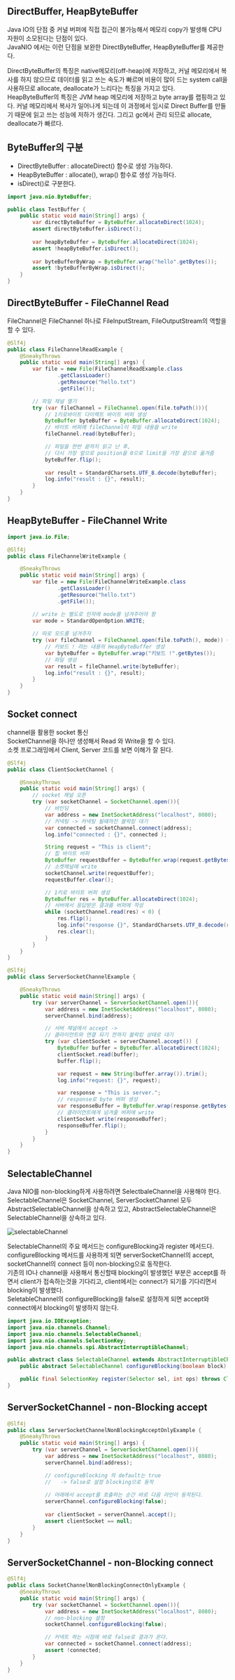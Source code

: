 ## DirectBuffer, HeapByteBuffer
Java IO의 단점 중 커널 버퍼에 직접 접근이 불가능해서 메모리 copy가 발생해 CPU 자원이 소모된다는 단점이 있다.  
JavaNIO 에서는 이런 단점을 보완한 DirectByteBuffer, HeapByteBuffer를 제공한다.  

DirectByteBuffer의 특징은 native메모리(off-heap)에 저장하고, 커널 메모리에서 복사를 하지 않으므로 데이터를 읽고 쓰는 속도가 빠르며 비용이 많이 드는 system call을 사용하므로 allocate, deallocate가 느리다는 특징을 가지고 있다.  
HeapByteBuffer의 특징은 JVM heap 메모리에 저장하고 byte array를 랩핑하고 있다. 커널 메모리에서 복사가 일어나게 되는데 이 과정에서 임시로 Direct Buffer를 만들기 때문에 읽고 쓰는 성능에 저하가 생긴다. 그리고 gc에서 관리 되므로 allocate, deallocate가 빠르다.

## ByteBuffer의 구분
- DirectByteBuffer : allocateDirect() 함수로 생성 가능하다.
- HeapByteBuffer : allocate(), wrap() 함수로 생성 가능하다.
- isDirect()로 구분한다.

````java
import java.nio.ByteBuffer;

public class TestBuffer {
    public static void main(String[] args) {
        var directByteBuffer = ByteBuffer.allocateDirect(1024);
        assert directByteBuffer.isDirect();
        
        var heapByteBuffer = ByteBuffer.allocateDirect(1024);
        assert !heapByteBuffer.isDirect();
        
        var byteBufferByWrap = ByteBuffer.wrap("hello".getBytes());
        assert !byteBufferByWrap.isDirect();
    }
}
````

## DirectByteBuffer - FileChannel Read
FileChannel은 FileChannel 하나로 FileInputStream, FileOutputStream의 역할을 할 수 있다.

````java
@Slf4j
public class FileChannelReadExample {
    @SneakyThrows
    public static void main(String[] args) {
        var file = new File(FileChannelReadExample.class
                .getClassLoader()
                .getResource("hello.txt")
                .getFile());

        // 파일 채널 열기
        try (var fileChannel = FileChannel.open(file.toPath())){
            // 1키로바이트 다이렉트 바이트 버퍼 생성
            ByteBuffer byteBuffer = ByteBuffer.allocateDirect(1024);
            // 바이트 버퍼에 fileChannel이 파일 내용을 write
            fileChannel.read(byteBuffer);                                          

            // 파일을 한번 끝까지 읽고 난 후, 
            // 다시 가장 앞으로 position을 0으로 limit을 가장 끝으로 옮겨줌
            byteBuffer.flip();
            
            var result = StandardCharsets.UTF_8.decode(byteBuffer);
            log.info("result : {}", result);
        }
    }
}
````
## HeapByteBuffer - FileChannel Write
````java
import java.io.File;

@Slf4j
public class FileChannelWriteExample {

    @SneakyThrows
    public static void main(String[] args) {
        var file = new File(FileChannelWriteExample.class
                .getClassLoader()
                .getResource("hello.txt")
                .getFile());

        // write 는 별도로 인자에 mode를 넘겨주어야 함
        var mode = StandardOpenOption.WRITE;
        
        // 따로 모드를 넘겨주자
        try (var fileChannel = FileChannel.open(file.toPath(), mode)) {
            // 키보드 ! 라는 내용의 HeapByteBuffer 생성
            var byteBuffer = ByteBuffer.wrap("키보드 !".getBytes()); 
            // 파일 생성
            var result = fileChannel.write(byteBuffer);
            log.info("result : {}", result);
        }
    }
}
````
## Socket connect
channel을 활용한 socket 통신  
SocketChannel을 하나만 생성해서 Read 와 Write을 할 수 있다.  
소켓 프로그래밍에서 Client, Server 코드를 보면 이해가 잘 된다.  
````java
@Slf4j
public class ClientSocketChannel {

    @SneakyThrows
    public static void main(String[] args) {
        // socket 채널 오픈
        try (var socketChannel = SocketChannel.open()){
            // 바인딩
            var address = new InetSocketAddress("localhost", 8080);
            // 커넥팅 -> 커넥팅 될떄까진 블락킹 대기
            var connected = socketChannel.connect(address); 
            log.info("connected : {}", connected );

            String request = "This is client";
            // 힙 바이트 버퍼
            ByteBuffer requestBuffer = ByteBuffer.wrap(request.getBytes());
            // 소켓채널에 write
            socketChannel.write(requestBuffer); 
            requestBuffer.clear();

            // 1키로 바이트 버퍼 생성
            ByteBuffer res = ByteBuffer.allocateDirect(1024);
            // 서버에서 응답받은 결과를 버퍼에 작성
            while (socketChannel.read(res) < 0) { 
                res.flip();
                log.info("response {}", StandardCharsets.UTF_8.decode(res));
                res.clear();
            }
        }
    }
}
````
````java
@Slf4j
public class ServerSocketChannelExample {

    @SneakyThrows
    public static void main(String[] args) {
        try (var serverChannel = ServerSocketChannel.open()){
            var address = new InetSocketAddress("localhost", 8080);
            serverChannel.bind(address);

            // 서버 채널에서 accept ->
            // 클라이언트와 연결 되기 전까지 블락킹 상태로 대기
            try (var clientSocket = serverChannel.accept()) { 
                ByteBuffer buffer = ByteBuffer.allocateDirect(1024);
                clientSocket.read(buffer);
                buffer.flip();

                var request = new String(buffer.array()).trim();
                log.info("request: {}", request);

                var response = "This is server.";
                // response로 byte 버퍼 생성
                var responseBuffer = ByteBuffer.wrap(response.getBytes());
                // 클라이언트에게 넘겨줄 버퍼에 write
                clientSocket.write(responseBuffer); 
                responseBuffer.flip();
            }
        }
    }
}
````

## SelectableChannel
Java NIO를 non-blocking하게 사용하려면 SelectbaleChannel을 사용해야 한다.   
SelectableChannel은 SocketChannel, ServerSocketChannel 모두 AbstractSelectableChannel을 상속하고 있고, AbstractSelectableChannel은 SelectableChannel을 상속하고 있다.     

![selectableChannel](img/selectableChannel.png)        

SelectableChannel의 주요 메서드는 configureBlocking과 register 메서드다.  
configureBlocking 메서드를 사용하게 되면 serverSocketChannel의 accept, socketChannel의 connect 등이 non-blocking으로 동작한다.  
기존의 IO나 channel을 사용해서 통신할때 blocking이 발생했던 부분은 accept를 하면서 client가 접속하는것을 기다리고, client에서는 connect가 되기를 기다리면서 blocking이 발생했다.  
SeletableChannel의 configureBlocking을 false로 설정하게 되면 accept와 connect에서 blocking이 발생하지 않는다.
````java
import java.io.IOException;
import java.nio.channels.Channel;
import java.nio.channels.SelectableChannel;
import java.nio.channels.SelectionKey;
import java.nio.channels.spi.AbstractInterruptibleChannel;

public abstract class SelectableChannel extends AbstractInterruptibleChannel implements Channel {
    public abstract SelectableChannel configureBlocking(boolean block) throws IOException;

    public final SelectionKey register(Selector sel, int ops) throws ClosedChannelException;
}
````
## ServerSocketChannel - non-Blocking accept
````java
@Slf4j
public class ServerSocketChannelNonBlockingAcceptOnlyExample {
    @SneakyThrows
    public static void main(String[] args) {
        try (var serverChannel = ServerSocketChannel.open()){
            var address = new InetSocketAddress("localhost", 8080);
            serverChannel.bind(address);

            // configureBlocking 의 default는 true
            //   -> false로 설정 blocking으로 동작
            
            // 아래에서 accept를 호출하는 순간 바로 다음 라인이 동작된다.
            serverChannel.configureBlocking(false);
            
            var clientSocket = serverChannel.accept();
            assert clientSocket == null;
        }
    }
}
````

## ServerSocketChannel - non-Blocking connect
````java
@Slf4j
public class SocketChannelNonBlockingConnectOnlyExample {
    @SneakyThrows
    public static void main(String[] args) {
        try (var socketChannel = SocketChannel.open()){
            var address = new InetSocketAddress("localhost", 8080);
            // non-blocking 설정
            socketChannel.configureBlocking(false); 

            // 커넥트 하는 시점에 바로 false로 결과가 온다.
            var connected = socketChannel.connect(address);
            assert !connected;
        }
    }
}
````